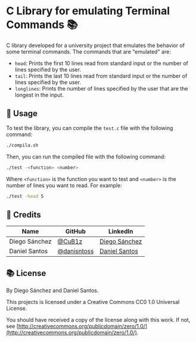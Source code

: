 # C Library for emulating Terminal Commands 📚

C library developed for a university project that emulates the behavior of some terminal commands. The commands that are "emulated" are:
- `head`: Prints the first 10 lines read from standard input or the number of lines specified by the user.
- `tail`: Prints the last 10 lines read from standard input or the number of lines specified by the user.
- `longlines`: Prints the number of lines specified by the user that are the longest in the input.

## 🚀 Usage
To test the library, you can compile the `test.c` file with the following command:
```bash
./compila.sh
```

Then, you can run the compiled file with the following command:
```bash
./test -<function> <number> 
```

Where `<function>` is the function you want to test and `<number>` is the number of lines you want to read. For example:
```bash
./test -head 5
```

## 📜 Credits

| Name          | GitHub                                       | LinkedIn                                                    |
| ------------- | -------------------------------------------- | ----------------------------------------------------------- |
| Diego Sánchez | [@CuB1z](https://github.com/CuB1z)           | [Diego Sánchez](https://www.linkedin.com/in/cub1z/)         |
| Daniel Santos | [@danisntoss](https://github.com/danisntoss) | [Daniel Santos ](https://www.linkedin.com/in/danisntoss/) |

## 📚 License

By Diego Sánchez and Daniel Santos.

This projects is licensed under a Creative Commons CC0 1.0 Universal License. 

You should have received a copy of the license along with this work. If not, see [http://creativecommons.org/publicdomain/zero/1.0/](http://creativecommons.org/publicdomain/zero/1.0/).
